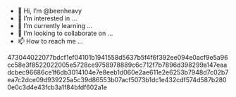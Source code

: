 - 👋 Hi, I’m @beenheavy
- 👀 I’m interested in ...
- 🌱 I’m currently learning ...
- 💞️ I’m looking to collaborate on ...
- 📫 How to reach me ...

473044022077bdcf1ef04101b1941558d5637b5f4f6f392ee094e0acf9e5a96cc58e3f8522022005e5728ce9758978889c6c712f7b7896d398299a147eaadcbec96686ce1f6db3014104e7e8eeb1d060e2ae611e2e6253b7948d7c02b7ea7c2dce09d939225a5c39d86553b07acf5073b1dc1e432cdf574d587b2800e0c3d4e43fcb3a1f84bfdf602a1e
